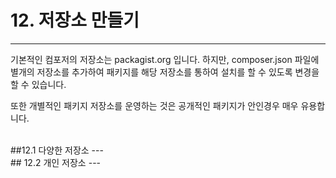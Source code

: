 # 12. 저장소 만들기
---
기본적인 컴포저의 저장소는 packagist.org 입니다. 하지만, composer.json 파일에 별개의 저장소를 추가하여 패키지를 해당 저장소를 통하여 설치를 할 수 있도록 변경을 할 수 있습니다.

또한 개별적인 패키지 저장소를 운영하는 것은 공개적인 패키지가 안인경우 매우 유용합니다.

<br>
##12.1 다양한 저장소
---

<br>
## 12.2 개인 저장소
---


